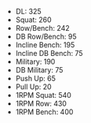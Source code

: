 * DL: 325
*  Squat: 260
*  Row/Bench: 242
*  DB Row/Bench: 95
*  Incline Bench: 195
*  Incline DB Bench: 75
*  Military: 190
*  DB Military: 75
*  Push Up: 65
*  Pull Up: 20
*  1RPM Squat: 540
*  1RPM Row: 430
*  1RPM Bench: 400
